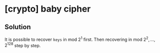 # [crypto] baby cipher

## Solution

It is possible to recover `keys` in mod $2^1$ first. Then recovering in mod $2^2, \dots, 2^{128}$ step by step.